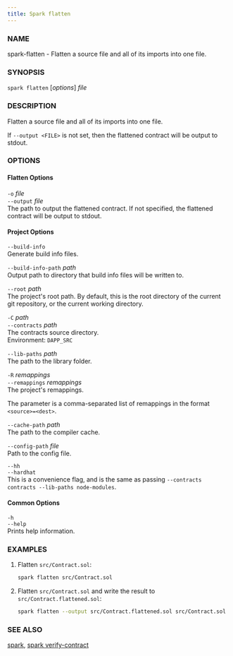 ```yaml
---
title: Spark flatten
---
```


### NAME

spark-flatten - Flatten a source file and all of its imports into one file.

### SYNOPSIS

`spark flatten` [*options*] _file_

### DESCRIPTION

Flatten a source file and all of its imports into one file.

If `--output <FILE>` is not set, then the flattened contract will be output to stdout.

### OPTIONS

#### Flatten Options

`-o` _file_  
`--output` _file_  
The path to output the flattened contract. If not specified, the flattened contract will be output to stdout.

#### Project Options

`--build-info`  
Generate build info files.

`--build-info-path` _path_  
Output path to directory that build info files will be written to.

`--root` _path_  
The project's root path. By default, this is the root directory of the current git repository, or the current working directory.

`-C` _path_  
`--contracts` _path_  
The contracts source directory.  
Environment: `DAPP_SRC`

`--lib-paths` _path_  
The path to the library folder.

`-R` _remappings_  
`--remappings` _remappings_  
The project's remappings.

The parameter is a comma-separated list of remappings in the format `<source>=<dest>`.

`--cache-path` _path_  
The path to the compiler cache.

`--config-path` _file_  
Path to the config file.

`--hh`  
`--hardhat`  
This is a convenience flag, and is the same as passing `--contracts contracts --lib-paths node-modules`.

#### Common Options

`-h`  
`--help`  
Prints help information.

### EXAMPLES

1. Flatten `src/Contract.sol`:

   ```sh
   spark flatten src/Contract.sol
   ```

2. Flatten `src/Contract.sol` and write the result to `src/Contract.flattened.sol`:
   ```sh
   spark flatten --output src/Contract.flattened.sol src/Contract.sol
   ```

### SEE ALSO

[spark](./spark.md), [spark verify-contract](./spark-verify-contract.md)
